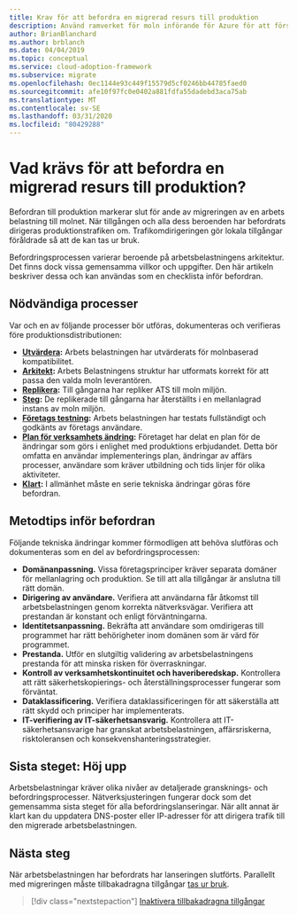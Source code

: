 ```yaml
---
title: Krav för att befordra en migrerad resurs till produktion
description: Använd ramverket för moln införande för Azure för att förstå vanliga uppgifter och standard krav för att befordra en migrerad resurs till produktion.
author: BrianBlanchard
ms.author: brblanch
ms.date: 04/04/2019
ms.topic: conceptual
ms.service: cloud-adoption-framework
ms.subservice: migrate
ms.openlocfilehash: 0ec1144e93c449f15579d5cf0246bb44785faed0
ms.sourcegitcommit: afe10f97fc0e0402a881fdfa55dadebd3aca75ab
ms.translationtype: MT
ms.contentlocale: sv-SE
ms.lasthandoff: 03/31/2020
ms.locfileid: "80429288"
---
```

<!-- cSpell:ignore CISO prepromotion -->

<!-- markdownlint-disable MD026 -->

# <a name="what-is-required-to-promote-a-migrated-resource-to-production"></a>Vad krävs för att befordra en migrerad resurs till produktion?

Befordran till produktion markerar slut för ande av migreringen av en arbets belastning till molnet. När tillgången och alla dess beroenden har befordrats dirigeras produktionstrafiken om. Trafikomdirigeringen gör lokala tillgångar föråldrade så att de kan tas ur bruk.

Befordringsprocessen varierar beroende på arbetsbelastningens arkitektur. Det finns dock vissa gemensamma villkor och uppgifter. Den här artikeln beskriver dessa och kan användas som en checklista inför befordran.

## <a name="prerequisite-processes"></a>Nödvändiga processer

Var och en av följande processer bör utföras, dokumenteras och verifieras före produktionsdistributionen:

- **[Utvärdera](../assess/index.md):** Arbets belastningen har utvärderats för molnbaserad kompatibilitet.
- **[Arkitekt](../assess/architect.md):** Arbets Belastningens struktur har utformats korrekt för att passa den valda moln leverantören.
- **[Replikera](../migrate/replicate.md):** Till gångarna har repliker ATS till moln miljön.
- **[Steg](../migrate/stage.md):** De replikerade till gångarna har återställts i en mellanlagrad instans av moln miljön.
- **[Företags testning](./business-test.md):** Arbets belastningen har testats fullständigt och godkänts av företags användare.
- **[Plan för verksamhets ändring](./business-change-plan.md):** Företaget har delat en plan för de ändringar som görs i enlighet med produktions erbjudandet. Detta bör omfatta en användar implementerings plan, ändringar av affärs processer, användare som kräver utbildning och tids linjer för olika aktiviteter.
- **[Klart](./ready.md):** I allmänhet måste en serie tekniska ändringar göras före befordran.

## <a name="best-practices-to-execute-prior-to-promotion"></a>Metodtips inför befordran

Följande tekniska ändringar kommer förmodligen att behöva slutföras och dokumenteras som en del av befordringsprocessen:

- **Domänanpassning.** Vissa företagsprinciper kräver separata domäner för mellanlagring och produktion. Se till att alla tillgångar är anslutna till rätt domän.
- **Dirigering av användare.** Verifiera att användarna får åtkomst till arbetsbelastningen genom korrekta nätverksvägar. Verifiera att prestandan är konstant och enligt förväntningarna.
- **Identitetsanpassning.** Bekräfta att användare som omdirigeras till programmet har rätt behörigheter inom domänen som är värd för programmet.
- **Prestanda.** Utför en slutgiltig validering av arbetsbelastningens prestanda för att minska risken för överraskningar.
- **Kontroll av verksamhetskontinuitet och haveriberedskap.** Kontrollera att rätt säkerhetskopierings- och återställningsprocesser fungerar som förväntat.
- **Dataklassificering.** Verifiera dataklassificeringen för att säkerställa att rätt skydd och principer har implementerats.
- **IT-verifiering av IT-säkerhetsansvarig.** Kontrollera att IT-säkerhetsansvarige har granskat arbetsbelastningen, affärsriskerna, risktoleransen och konsekvenshanteringsstrategier.

## <a name="final-step-promote"></a>Sista steget: Höj upp

Arbetsbelastningar kräver olika nivåer av detaljerade gransknings- och befordringsprocesser. Nätverksjusteringen fungerar dock som det gemensamma sista steget för alla befordringslanseringar. När allt annat är klart kan du uppdatera DNS-poster eller IP-adresser för att dirigera trafik till den migrerade arbetsbelastningen.

## <a name="next-steps"></a>Nästa steg

När arbetsbelastningen har befordrats har lanseringen slutförts. Parallellt med migreringen måste tillbakadragna tillgångar [tas ur bruk](./decommission.md).

> [!div class="nextstepaction"]
> [Inaktivera tillbakadragna tillgångar](./decommission.md)
